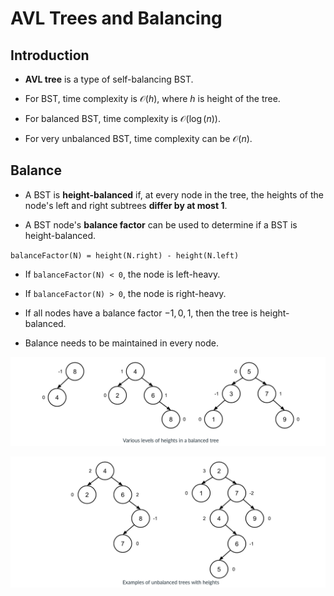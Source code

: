 # AVL Trees and Balancing

## Introduction

- **AVL tree** is a type of self-balancing BST. 

- For BST, time complexity is $\mathcal{O}(h)$, where $h$ is height of the tree. 
- For balanced BST, time complexity is $\mathcal{O}(\log(n))$. 

- For very unbalanced BST, time complexity can be $\mathcal{O}(n)$. 


## Balance 

- A BST is **height-balanced** if, at every node in the tree, the heights of the node's left and right subtrees **differ by at most 1**. 

- A BST node's **balance factor** can be used to determine if a BST is height-balanced. 

`balanceFactor(N) = height(N.right) - height(N.left)`

- If `balanceFactor(N) < 0`, the node is left-heavy.  

- If `balanceFactor(N) > 0`, the node is right-heavy.  

- If all nodes have a balance factor $-1, 0, 1$, then the tree is height-balanced. 

- Balance needs to be maintained in every node. 

![](balanced.png)

![](unbalanced.png)


